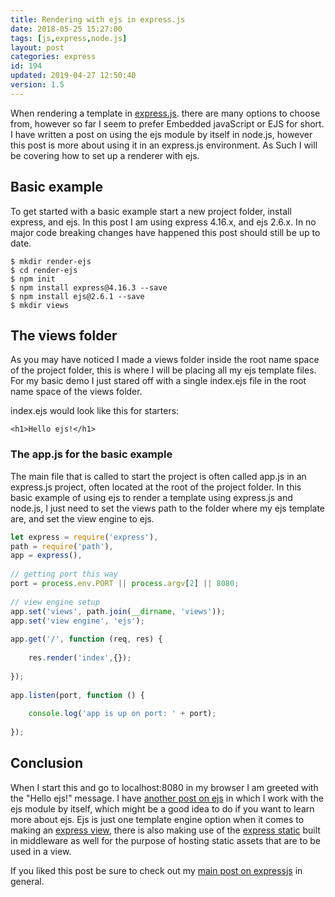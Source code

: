 ```yaml
---
title: Rendering with ejs in express.js
date: 2018-05-25 15:27:00
tags: [js,express,node.js]
layout: post
categories: express
id: 194
updated: 2019-04-27 12:50:40
version: 1.5
---
```


When rendering a template in [express.js](https://expressjs.com/). there are many options to choose from, however so far I seem to prefer Embedded javaScript or EJS for short. I have written a post on using the ejs module by itself in node.js, however this post is more about using it in an express.js environment. As Such I will be covering how to set up a renderer with ejs.

<!-- more -->

## Basic example

To get started with a basic example start a new project folder, install express, and ejs. In this post I am using express 4.16.x, and ejs 2.6.x. In no major code breaking changes have happened this post should still be up to date.

```
$ mkdir render-ejs
$ cd render-ejs
$ npm init
$ npm install express@4.16.3 --save
$ npm install ejs@2.6.1 --save
$ mkdir views
```

## The views folder

As you may have noticed I made a views folder inside the root name space of the project folder, this is where I will be placing all my ejs template files. For my basic demo I just stared off with a single index.ejs file in the root name space of the views folder.

index.ejs would look like this for starters:
```
<h1>Hello ejs!</h1>
```

### The app.js for the basic example

The main file that is called to start the project is often called app.js in an express.js project, often located at the root of the project folder. In this basic example of using ejs to render a template using express.js and node.js, I just need to set the views path to the folder where my ejs template are, and set the view engine to ejs.

```js
let express = require('express'),
path = require('path'),
app = express(),
 
// getting port this way
port = process.env.PORT || process.argv[2] || 8080;
 
// view engine setup
app.set('views', path.join(__dirname, 'views'));
app.set('view engine', 'ejs');
 
app.get('/', function (req, res) {
 
    res.render('index',{});
 
});
 
app.listen(port, function () {
 
    console.log('app is up on port: ' + port);
 
});
```

## Conclusion

When I start this and go to localhost:8080 in my browser I am greeted with the "Hello ejs!" message. I have [another post on ejs](/2017/12/07/nodejs-ejs-javascript-templates/) in which I work with the ejs module by itself, which might be a good idea to do if you want to learn more about ejs. Ejs is just one template engine option when it comes to making an [express view](/2019/04/25/express-view/), there is also making use of the [express static](/2018/05/24/express-static/) built in middleware as well for the purpose of hosting static assets that are to be used in a view.

If you liked this post be sure to check out my [main post on expressjs](/2018/06/12/express/) in general.